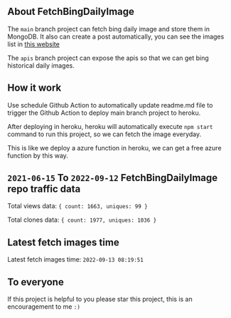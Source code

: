 ## About FetchBingDailyImage

The `main` branch project can fetch bing daily image and store them in MongoDB.
It also can create a post automatically, you can see the images list in [this website](https://oursalbum.netlify.app)

The `apis` branch project can expose the apis so that we can get bing historical daily images.

## How it work

Use schedule Github Action to automatically update readme.md file to trigger the Github Action to deploy main branch project to heroku.

After deploying in heroku, heroku will automatically execute `npm start` command to run this project, so we can fetch the image everyday.

This is like we deploy a azure function in heroku, we can get a free azure function by this way.

## `2021-06-15` To `2022-09-12` FetchBingDailyImage repo traffic data

Total views data: `{ count: 1663, uniques: 99 }`

Total clones data: `{ count: 1977, uniques: 1036 }`

## Latest fetch images time

Latest fetch images time: `2022-09-13 08:19:51`

## To everyone

If this project is helpful to you please star this project, this is an encouragement to me `:)`



